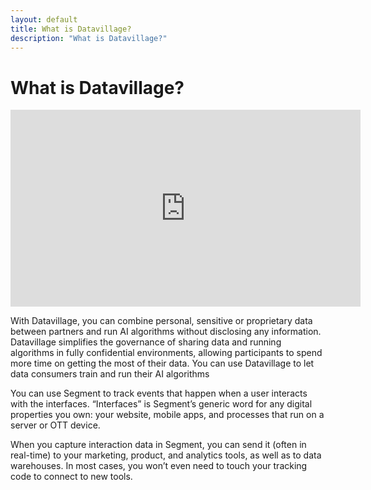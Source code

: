 ```yaml
---
layout: default
title: What is Datavillage?
description: "What is Datavillage?"
---
```


# What is Datavillage?

<iframe width="560" height="315" src="https://www.youtube.com/embed/xylfGjXoEDo" title="YouTube video player" frameborder="0" allow="accelerometer; autoplay; clipboard-write; encrypted-media; gyroscope; picture-in-picture; web-share" allowfullscreen></iframe>

With Datavillage, you can combine personal, sensitive or proprietary data between partners and run AI algorithms without disclosing any information.
Datavillage simplifies the governance of sharing data and running algorithms in fully confidential environments, allowing participants to spend more time on getting the most of their data.
You can use Datavillage to let data consumers train and run their AI algorithms   

You can use Segment to track events that happen when a user interacts with the interfaces. “Interfaces” is Segment’s generic word for any digital properties you own: your website, mobile apps, and processes that run on a server or OTT device.

When you capture interaction data in Segment, you can send it (often in real-time) to your marketing, product, and analytics tools, as well as to data warehouses. In most cases, you won’t even need to touch your tracking code to connect to new tools.

